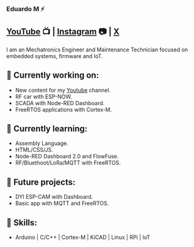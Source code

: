 ### Eduardo M ⚡ 

 ## [YouTube](https://www.youtube.com/channel/UCxg4TXCpaO0D-uDt0ksRbiA) 📺 | [Instagram](https://www.instagram.com/mecatronica.made/) 📷 | [X](https://twitter.com/lalo_made)

I am an Mechatronics Engineer and Maintenance Technician focused on embedded systems, firmware and IoT.

## 🔭 Currently working on:
 - New content for my [Youtube](https://www.youtube.com/channel/UCxg4TXCpaO0D-uDt0ksRbiA) channel.
 - RF car with ESP-NOW.
 - SCADA with Node-RED Dashboard.
 - FreeRTOS applications with Cortex-M.

## 🌱 Currently learning:
 - Assembly Language.
 - HTML/CSS/JS.
 - Node-RED Dashboard 2.0 and FlowFuse.
 - RF/Bluethoot/LoRa/MQTT with FreeRTOS.
   
## 🤔 Future projects:
 - DYI ESP-CAM with Dashboard.
 - Basic app with MQTT and FreeRTOS.

## 🦾 Skills: 
 - Arduino | C/C++ | Cortex-M | KiCAD | Linux | RPi | IoT 


<!--
**wardok64/wardok64** is a ✨ _special_ ✨ repository because its `README.md` (this file) appears on your GitHub profile.

Here are some ideas to get you started:

- 🔭 I’m currently working on ...
- 🌱 I’m currently learning ...
- 👯 I’m looking to collaborate on ...
- 🤔 I’m looking for help with ...
- 💬 Ask me about ...
- 📫 How to reach me: ...
- 😄 Pronouns: ...
- ⚡ Fun fact: ...
-->

